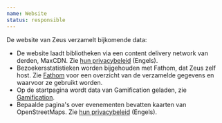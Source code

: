 ```yaml
---
name: Website
status: responsible
---
```


De website van Zeus verzamelt bijkomende data:

- De website laadt bibliotheken via een content delivery network van derden, MaxCDN. Zie [hun privacybeleid](https://www.bootstrapcdn.com/privacy-policy/) (Engels).
- Bezoekersstatistieken worden bijgehouden met Fathom, dat Zeus zelf host. Zie [Fathom](#fathom) voor een overzicht van de verzamelde gegevens en waarvoor ze gebruikt worden.
- Op de startpagina wordt data van Gamification geladen, zie [Gamification](#gamification).
- Bepaalde pagina's over evenementen bevatten kaarten van OpenStreetMaps. Zie [hun privacybeleid](https://wiki.osmfoundation.org/wiki/Privacy_Policy) (Engels).
